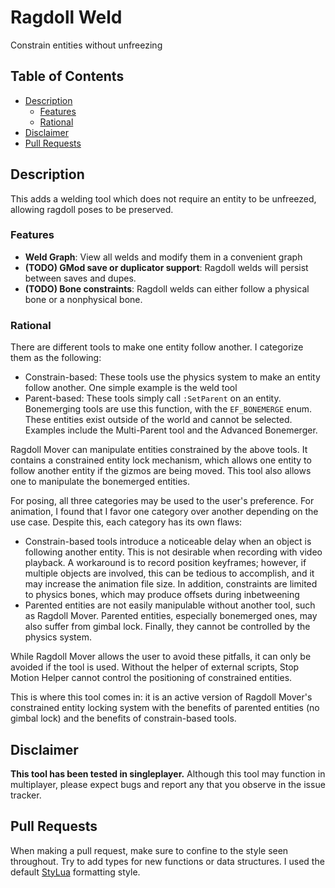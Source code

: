 # Ragdoll Weld <!-- omit from toc -->

Constrain entities without unfreezing

## Table of Contents <!-- omit from toc -->

- [Description](#description)
  - [Features](#features)
  - [Rational](#rational)
- [Disclaimer](#disclaimer)
- [Pull Requests](#pull-requests)

## Description

This adds a welding tool which does not require an entity to be unfreezed, allowing ragdoll poses to be preserved.

### Features

- **Weld Graph**: View all welds and modify them in a convenient graph
- **(TODO) GMod save or duplicator support**: Ragdoll welds will persist between saves and dupes.
- **(TODO) Bone constraints**: Ragdoll welds can either follow a physical bone or a nonphysical bone.

### Rational

There are different tools to make one entity follow another. I categorize them as the following:

- Constrain-based: These tools use the physics system to make an entity follow another. One simple example is the weld tool
- Parent-based: These tools simply call `:SetParent` on an entity. Bonemerging tools are use this function, with the `EF_BONEMERGE` enum. These entities exist outside of the world and cannot be selected. Examples include the Multi-Parent tool and the Advanced Bonemerger.

Ragdoll Mover can manipulate entities constrained by the above tools. It contains a constrained entity lock mechanism, which allows one entity to follow another entity if the gizmos are being moved. This tool also allows one to manipulate the bonemerged entities.

For posing, all three categories may be used to the user's preference. For animation, I found that I favor one category over another depending on the use case. Despite this, each category has its own flaws:

- Constrain-based tools introduce a noticeable delay when an object is following another entity. This is not desirable when recording with video playback. A workaround is to record position keyframes; however, if multiple objects are involved, this can be tedious to accomplish, and it may increase the animation file size. In addition, constraints are limited to physics bones, which may produce offsets during inbetweening
- Parented entities are not easily manipulable without another tool, such as Ragdoll Mover. Parented entities, especially bonemerged ones, may also suffer from gimbal lock. Finally, they cannot be controlled by the physics system.

While Ragdoll Mover allows the user to avoid these pitfalls, it can only be avoided if the tool is used. Without the helper of external scripts, Stop Motion Helper cannot control the positioning of constrained entities.

This is where this tool comes in: it is an active version of Ragdoll Mover's constrained entity locking system with the benefits of parented entities (no gimbal lock) and the benefits of constrain-based tools.

## Disclaimer

**This tool has been tested in singleplayer.** Although this tool may function in multiplayer, please expect bugs and report any that you observe in the issue tracker.

## Pull Requests

When making a pull request, make sure to confine to the style seen throughout. Try to add types for new functions or data structures. I used the default [StyLua](https://github.com/JohnnyMorganz/StyLua) formatting style.
